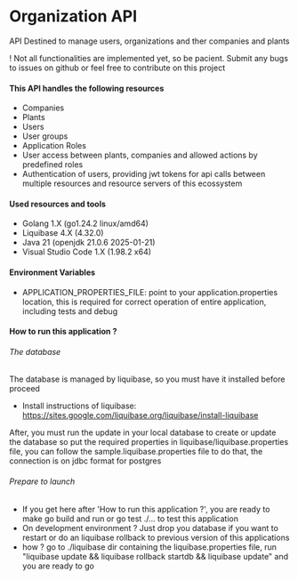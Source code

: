 # Organization API

API Destined to manage users, organizations and ther companies and plants

! Not all functionalities are implemented yet, so be pacient. Submit any bugs to issues on github or feel free to contribute on this project

#### This API handles the following resources
- Companies
- Plants
- Users
- User groups
- Application Roles
- User access between plants, companies and allowed actions by predefined roles
- Authentication of users, providing jwt tokens for api calls between multiple resources and resource servers of this ecossystem

#### Used resources and tools

- Golang 1.X (go1.24.2 linux/amd64)
- Liquibase 4.X (4.32.0)
- Java 21 (openjdk 21.0.6 2025-01-21)
- Visual Studio Code 1.X (1.98.2 x64)

#### Environment Variables

- APPLICATION_PROPERTIES_FILE: point to your application.properties location, this is required for correct operation of entire application, including tests and debug

#### How to run this application ?

###### The database

The database is managed by liquibase, so you must have it installed before proceed

- Install instructions of liquibase: https://sites.google.com/liquibase.org/liquibase/install-liquibase

After, you must run the update in your local database to create or update the database so put the required properties in liquibase/liquibase.properties file, you can follow the sample.liquibase.properties file to do that, the connection is on jdbc format for postgres

###### Prepare to launch

- If you get here after 'How to run this application ?', you are ready to make go build and run or go test ./... to test this application
- On development environment ? Just drop you database if you want to restart or do an liquibase rollback to previous version of this applications
- how ? go to ./liquibase dir containing the liquibase.properties file, run "liquibase update && liquibase rollback startdb && liquibase update" and you are ready to go